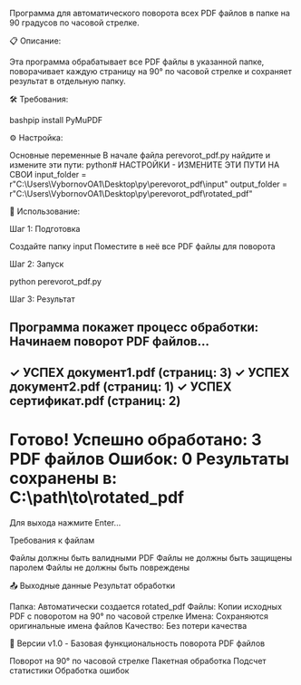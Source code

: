 Программа для автоматического поворота всех PDF файлов в папке на 90 градусов по часовой стрелке.


📋 Описание:

Эта программа обрабатывает все PDF файлы в указанной папке, поворачивает каждую страницу на 90° по часовой стрелке и сохраняет результат в отдельную папку.


🛠 Требования:

bashpip install PyMuPDF


⚙️ Настройка:

Основные переменные
В начале файла perevorot_pdf.py найдите и измените эти пути:
python# НАСТРОЙКИ - ИЗМЕНИТЕ ЭТИ ПУТИ НА СВОИ
input_folder = r"C:\Users\VybornovOA1\Desktop\py\perevorot_pdf\input"
output_folder = r"C:\Users\VybornovOA1\Desktop\py\perevorot_pdf\rotated_pdf"



🚀 Использование:


Шаг 1: Подготовка

Создайте папку input
Поместите в неё все PDF файлы для поворота

Шаг 2: Запуск

python perevorot_pdf.py

Шаг 3: Результат

Программа покажет процесс обработки:
Начинаем поворот PDF файлов...
--------------------------------------------------
✓ УСПЕХ документ1.pdf (страниц: 3)
✓ УСПЕХ документ2.pdf (страниц: 1)
✓ УСПЕХ сертификат.pdf (страниц: 2)
--------------------------------------------------
Готово!
Успешно обработано: 3 PDF файлов
Ошибок: 0
Результаты сохранены в: C:\path\to\rotated_pdf
==================================================
Для выхода нажмите Enter...


Требования к файлам

Файлы должны быть валидными PDF
Файлы не должны быть защищены паролем
Файлы не должны быть повреждены

📤 Выходные данные
Результат обработки

Папка: Автоматически создается rotated_pdf
Файлы: Копии исходных PDF с поворотом на 90° по часовой стрелке
Имена: Сохраняются оригинальные имена файлов
Качество: Без потери качества


🔄 Версии
v1.0 - Базовая функциональность поворота PDF файлов

Поворот на 90° по часовой стрелке
Пакетная обработка
Подсчет статистики
Обработка ошибок
